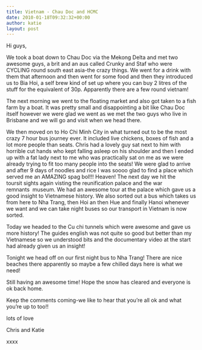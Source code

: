 ```yaml
---
title: Vietnam - Chau Doc and HCMC
date: 2010-01-18T09:32:32+00:00
author: katie
layout: post
---
```

Hi guys,

We took a boat down to Chau Doc via the Mekong Delta and met two awesome guys, a brit and an aus called Crunky and Staf who were CYCLING round south east asia-the crazy things. We went for a drink with them that afternoon and then went for some food and then they introduced us to Bia Hoi, a self brew kind of set up where you can buy 2 litres of the stuff for the equivalent of 30p. Apparently there are a few round vietnam!

The next morning we went to the floating market and also got taken to a fish farm by a boat. It was pretty small and disappointing a bit like Chau Doc itself however we were glad we went as we met the two guys who live in Brisbane and we will go and visit when we head there.

We then moved on to Ho Chi Minh City in what turned out to be the most crazy 7 hour bus journey ever. It included live chickens, boxes of fish and a lot more people than seats. Chris had a lovely guy sat next to him with horrible cut hands who kept falling asleep on his shoulder and then I ended up with a fat lady next to me who was practically sat on me as we were already trying to fit too many people into the seats! We were glad to arrive and after 9 days of noodles and rice I was soooo glad to find a place which served me an AMAZING spag bol!!! Heaven! The next day we hit the toursit sights again visting the reunification palace and the war remnants  museum. We had an awesome tour at the palace which gave us a good insight to Vietnamese history. We also sorted out a bus which takes us from here to Nha Trang, then Hoi an then Hue and finally Hanoi whenever we want and we can take night buses so our transport in Vietnam is now sorted. 

Today we headed to the Cu chi tunnels which were awesome and gave us more history! The guides english was not quite so good but better than my Vietnamese so we understood bits and the documentary video at the start had already given us an insight!

Tonight we head off on our first night bus to Nha Trang! There are nice beaches there apparently so maybe a few chilled days here is what we need!

Still having an awesome time! Hope the snow has cleared and everyone is ok back home.

Keep the comments coming-we like to hear that you&#8217;re all ok and what you&#8217;re up to too!!

lots of love

Chris and Katie

xxxx